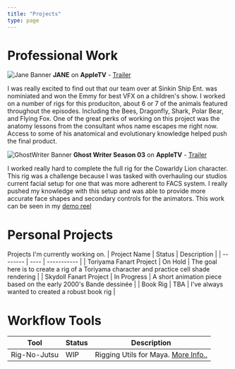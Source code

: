 ```yaml
---
title: "Projects"
type: page
---
```


# Professional Work
![Jane Banner](/images/jane-banner.jpg)
**JANE** on **AppleTV** - [Trailer](https://www.youtube.com/watch?v=b9l67pSyI0U)
 
 I was really excited to find out that our team over at Sinkin Ship Ent. was nominiated and won the Emmy for best VFX on a children's show.  I worked on a number of rigs for this produciton, about 6 or 7 of the animals featured throughout the episodes. Including the Bees, Dragonfly, Shark, Polar Bear, and Flying Fox.  One of the great perks of working on this project was the anatomy lessons from the consultant whos name escapes me right now. Access to some of his anatomical and evolutionary knowledge helped push the final product.

![GhostWriter Banner](/images/ghostwriter-banner.jpg)
**Ghost Writer Season 03** on **AppleTV** - [Trailer](https://www.youtube.com/watch?v=rr5rK1-NLUk) 

I worked really hard to complete the full rig for the Cowarldy Lion character. This rig was a challenge because I was tasked with overhauling our studios current facial setup for one that was more adherent to FACS system. I really pushed my knowledge with this setup and was able to provide more accurate face shapes and secondary controls for the animators. This work can be seen in my [demo reel](https://anthonylynch.xyz/reel)

# Personal Projects
Projects I'm currently working on.
| Project Name | Status | Description |
| -------- | ---- | ----------- |
| Toriyama Fanart Project | On Hold | The goal here is to create a rig of a Toriyama character and practice cell shade rendering |
| Skydoll Fanart Project | In Progress | A short animation piece based on the early 2000's Bande dessinée |
| Book Rig | TBA | I've always wanted to created a robust book rig |

# Workflow Tools
| Tool | Status | Description |
| -------- | ---- | ----------- |
| Rig-No-Jutsu | WIP | Rigging Utils for Maya. [ More Info..](/tools/) |